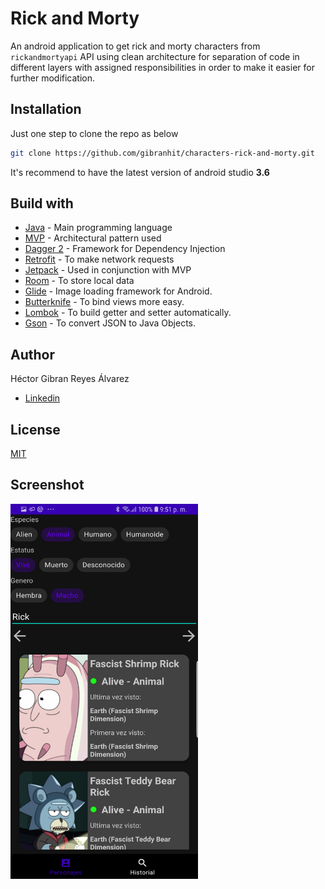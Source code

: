# Rick and Morty

An android application to get rick and morty characters from ```rickandmortyapi``` API
using clean architecture for separation of code in different layers with assigned responsibilities in order to make it easier for further modification.


## Installation

Just one step to clone the repo as below

```bash
git clone https://github.com/gibranhit/characters-rick-and-morty.git
```
It's recommend to have the latest version of android studio **3.6**

## Build with

* [Java](#) - Main programming language
* [MVP](#) - Architectural pattern used
* [Dagger 2](#) - Framework for Dependency Injection
* [Retrofit](#) - To make network requests
* [Jetpack](#) - Used in conjunction with MVP
* [Room](#) - To store local data
* [Glide](#) - Image loading framework for Android.
* [Butterknife](#) - To bind views more easy.
* [Lombok](#) - To build getter and setter automatically.
* [Gson](#) - To convert JSON to Java Objects.

## Author

Héctor Gibran Reyes Álvarez
* [Linkedin](https://www.linkedin.com/in/gibran-reyes-429992171/)

## License
[MIT](https://github.com/gibranhit/characters-rick-and-morty/blob/master/LICENSE)


## Screenshot
<img src="https://github.com/gibranhit/characters-rick-and-morty/blob/master/screenshot.jpg" width="300" height="600" title="hover text">
